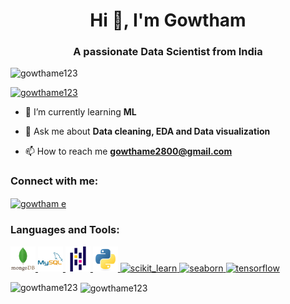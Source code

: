 <h1 align="center">Hi 👋, I'm Gowtham</h1>
<h3 align="center">A passionate Data Scientist from India</h3>

<p align="left"> <img src="https://komarev.com/ghpvc/?username=gowthame123&label=Profile%20views&color=0e75b6&style=flat" alt="gowthame123" /> </p>

<p align="left"> <a href="https://github.com/ryo-ma/github-profile-trophy"><img src="https://github-profile-trophy.vercel.app/?username=gowthame123" alt="gowthame123" /></a> </p>

- 🌱 I’m currently learning **ML**

- 💬 Ask me about **Data cleaning, EDA and Data visualization**

- 📫 How to reach me **gowthame2800@gmail.com**

<h3 align="left">Connect with me:</h3>
<p align="left">
<a href="https://linkedin.com/in/gowtham e" target="blank"><img align="center" src="https://raw.githubusercontent.com/rahuldkjain/github-profile-readme-generator/master/src/images/icons/Social/linked-in-alt.svg" alt="gowtham e" height="30" width="40" /></a>
</p>

<h3 align="left">Languages and Tools:</h3>
<p align="left"> <a href="https://www.mongodb.com/" target="_blank" rel="noreferrer"> <img src="https://raw.githubusercontent.com/devicons/devicon/master/icons/mongodb/mongodb-original-wordmark.svg" alt="mongodb" width="40" height="40"/> </a> <a href="https://www.mysql.com/" target="_blank" rel="noreferrer"> <img src="https://raw.githubusercontent.com/devicons/devicon/master/icons/mysql/mysql-original-wordmark.svg" alt="mysql" width="40" height="40"/> </a> <a href="https://pandas.pydata.org/" target="_blank" rel="noreferrer"> <img src="https://raw.githubusercontent.com/devicons/devicon/2ae2a900d2f041da66e950e4d48052658d850630/icons/pandas/pandas-original.svg" alt="pandas" width="40" height="40"/> </a> <a href="https://www.python.org" target="_blank" rel="noreferrer"> <img src="https://raw.githubusercontent.com/devicons/devicon/master/icons/python/python-original.svg" alt="python" width="40" height="40"/> </a> <a href="https://scikit-learn.org/" target="_blank" rel="noreferrer"> <img src="https://upload.wikimedia.org/wikipedia/commons/0/05/Scikit_learn_logo_small.svg" alt="scikit_learn" width="40" height="40"/> </a> <a href="https://seaborn.pydata.org/" target="_blank" rel="noreferrer"> <img src="https://seaborn.pydata.org/_images/logo-mark-lightbg.svg" alt="seaborn" width="40" height="40"/> </a> <a href="https://www.tensorflow.org" target="_blank" rel="noreferrer"> <img src="https://www.vectorlogo.zone/logos/tensorflow/tensorflow-icon.svg" alt="tensorflow" width="40" height="40"/> </a> </p>

<p><img align="left" src="https://github-readme-stats.vercel.app/api/top-langs?username=gowthame123&show_icons=true&locale=en&layout=compact" alt="gowthame123" /></p>

<p>&nbsp;<img align="center" src="https://github-readme-stats.vercel.app/api?username=gowthame123&show_icons=true&locale=en" alt="gowthame123" /></p>

